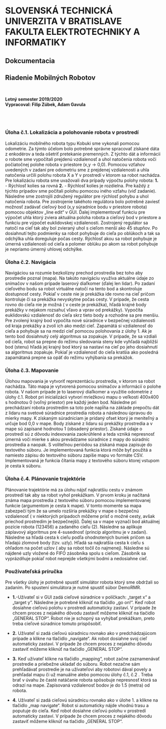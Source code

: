 #	SLOVENSKÁ TECHNICKÁ UNIVERZITA V BRATISLAVE FAKULTA ELEKTROTECHNIKY A INFORMATIKY
	
## Dokcumentacia 

## Riadenie Mobilných Robotov

<br>


**Letný semester 2019/2020**<br>
**Vypracoval: 		Filip Zúbek, Adam Gavula**

<br>
<br>

### Úloha č.1. Lokalizácia  a polohovanie robota v prostredí

Lokalizáciu mobilného robota typu Kobuki sme vykonali pomocou odometrie. Za týmto účelom bolo potrebné správne spracovať získané dáta z enkodérov a teda ošetriť pretekanie premenných. Z týchto dát  a informácii o robote sme vypočítali prejdenú vzdialenosť a uhol natočenia robota voči počiatočnej polohe robota v priestore (x,y  → 0,0). Pomocou vzťahov uvedených v zadaní pre odometriu sme z prejdenej vzdialenosti a uhla natočenia určili polohu robota X a Y v prostredí v ktorom sa robot nachádza. Pre lokalizáciu robota sme uvažovali dva prípady výpočtu polohy robota: 
**1.** -	Rýchlosť kolies  sa rovná 
**2.** -	Rýchlosť kolies  je rozdielna.
Pre každý z týchto prípadov sme počítali polohu pomocou iného vzťahu (viď zadanie). Následne sme zostrojili združený regulátor pre rýchlosť pohybu a uhol natočenia robota. Pre zostrojenie takéhoto regulátora bolo potrebné zaviesť možnosť zadávať cieľový bod (x,y súradnice bodu v priestore robota)  pomocou objektov „line edit“ v GUI. Ďalej implementovať funkciu pre výpočet uhla ktorý zviera aktuálna poloha robota a cieľový bod v priestore a funkciu pre výpočet euklidovskej vzdialenosti. Zostrojený regulátor sa natočí na cieľ tak aby bol zvieraný uhol s cieľom menší ako 45 stupňov. Po dosiahnutí tejto podmienky sa robot pohybuje do cieľa po oblúkoch a tak sa odchýlka uhla  doreguluje počas cesty. Rýchlosť akou sa robot pohybuje je úmerná vzdialenosti od cieľa a polomer oblúku po akom sa robot pohybuje je nepriamo úmerný uhlovej odchýlke.

### Úloha č.2. Navigácia

Navigáciou sa rozumie bezkolízny prechod prostredia bez toho aby prostredie poznal (mapa). Na takúto navigáciu využíva aktuálne údaje zo snímačov v našom prípade laserový diaľkomer (ďalej len lidar). Po zadaní cieľového bodu sa robot virtuálne natočí na tento bod a skontroluje dostupnosť cesty. Pokiaľ  v ceste nie je prekážka ide rovno na cieľ pričom kontroluje či sa prekážka nevyskytne počas cesty. V prípade, že cesta rovno do cieľa nie je možná ( v ceste je prekážka), hľadá krajné body  prekážky v nejakom rozsahu( vľavo a vprav od prekážky). Vypočíta  euklidovskú vzdialenosť do cieľa skrz tieto body a rozhodne sa pre menšiu. Pre zvolený krajný bod vypočíta  nové súradnice v bezpečnej vzdialenosti od kraja prekážky a zvolí ich ako medzi cieľ. Zapamätá si vzdialenosť do cieľa a pohybuje sa na medzi cieľ pomocou polohovania z úlohy 1. Ak je tento bod dosiahnutý celý algoritmus sa zopakuje. V prípade, že sa vzdiali od cieľa, robot sa prepne do režimu sledovania steny kde vyhľadá najbližší bod (stenu)  hľadá jej krajný bod  ktorý sa nastaví na cieľ po jeho dosiahnutí sa algoritmus zopakuje. Pokiaľ je vzdialenosť do cieľa kratšia ako posledná zapamätaná prepne sa opäť do režimu vyhýbania sa prekážok.

### Úloha č.3. Mapovanie

Úlohou mapovania je vytvoriť reprezentáciu prostredia, v ktorom sa robot nachádza. Táto mapa je vytvorená pomocou snímačov a informácií o polohe robota. V našom prípade je to laserový diaľkomer a využitie odometrie z úlohy č.1. Robot pri inicializácii vytvorí mriežkovú mapu o veľkosti 400x400  s hodnotou 0 (voľný priestor) pre každý jeden bod. Následne pri prechádzaní robota prostredím sa toto pole napĺňa na základe prepočtu dát z lidaru na svetové súradnice prostredia robota a následnou úpravou do mierky mapy. K získaným súradniciam je pridaný ofset ktorý je meniteľný a určuje bod 0,0 v mape. Body získané z lidaru sú prekážky prostredia a v mape sú zapísané hodnotou 1 (obsadený priestor). Získané údaje o prostredí sú z dôvodu indexovania zaokrúhlené a teda vzniká nepresnosť úmerná voči mierke s akou prevádzame súradnice z mapy do súradníc prostredia a naopak. S voliteľnou periódou sa získaná mapa zapisuje do textového súboru. Je implementovaná funkcia ktorá môže byť použitá a namiesto zápisu do textového súboru zapíše mapu vo formáte CSV. Implementovaná je funkcia čítania mapy z textového súboru ktorej vstupom je cesta k súboru. 

### Úloha č.4. Plánovanie trajektórie

Plánovanie trajektórie má za úlohu nájsť najkratšiu cestu v známom prostredí tak aby sa robot vyhol prekážkam. V prvom kroku je načítaná známa mapa prostredia z textového súboru pomocou implementovanej funkcie (argumentom je cesta k mape). V tomto momente sa mapa zabezpečí tým že sa umelo rozšíria prekážky v mape o bezpečnú vzdialenosť ( v niektorých prípadoch môžeme prísť o možné cesty, avšak priechod prostredím je bezpečnejší). Ďalej sa v  mape vyznačí bod aktuálnej pozície robota (123456) a zadaného cieľu (2). Následne sa aplikuje záplavový algoritmus pre 4-susednosť (princíp algoritmu je v zadaní). Následne sa hľadá cesta k cieľu podľa ohodnotených buniek pričom sa hľadajú zlomové body (tzv. uzly). Hľadá sa najkratšia cesta k cieľu s ohľadom na počet uzlov ( aby sa robot točil čo najmenej). Následne sú nájdené uzly vložené do FIFO zásobníka spolu s cieľom. Zásobník sa vyprázdňuje pokiaľ robot neprejde všetkými bodmi a nedosiahne cieľ.

### Používateľská príručka

Pre všetky úlohy je potrebné spustiť simulátor robota ktorý sme obdržali so zadaním. Po spustení simulátora je nutné spustiť súbor DemoRMR.

- **1.**-Užívateľ si v GUI zadá cieľové súradnice v políčkach: „target x“ a „target y“. Následne je potrebné kliknúť na tlačidlo „go on!“. Keď robot dosiahne cieľovú polohu v prostredí automaticky zastaví. V prípade že chcem proces z nejakého dôvodu zastaviť môžeme kliknúť na tlačidlo „GENERAL STOP“. Robot nie je schopný sa vyhýbať prekážkam, preto treba cieľové súradnice  tomuto prispôsobiť.

- **2.** Užívateľ si zadá cieľovú súradnicu rovnako ako v predchádzajúcom prípade a klikne na tlačidlo „navigate“. Ak robot dosiahne svoj cieľ automaticky zastaví. V prípade že chcem proces z nejakého dôvodu zastaviť môžeme kliknúť na tlačidlo „GENERAL STOP“.

- **3.** Keď užívateľ klikne na tlačidlo „mapping“, robot začne zaznamenávať prostredie a priebežne ukladať do súboru. Robot nezačne sám prehľadávať prostredie je na užívateľovi aby robotovi dával povely a prehľadal mapu či už manuálne alebo pomocou úlohy č.1, č.2 . Treba brať v úvahu že časté natáčanie robota spôsobuje nepresnosť ktorá sa odrazí na mape.  Zapisovaná vzdialenosť bodov je do 1.5 (metra) od robota.

- **4.** Užívateľ si zadá cieľovú súradnicu rovnako ako v úlohe 1. a klikne na tlačidlo „map navigate“. Robot si automaticky nájde vhodnú trasu a poputuje do cieľa. Keď robot dosiahne cieľovú polohu v prostredí automaticky zastaví. V prípade že chcem proces z nejakého dôvodu zastaviť môžeme kliknúť na tlačidlo „GENERAL STOP“. 

